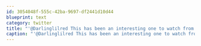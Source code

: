 ```yaml
---
id: 3054048f-555c-42ba-9697-df2441d10d44
blueprint: text
category: twitter
title: "'@Darlinglilred This has been an interesting one to watch from afar."
caption: "'@Darlinglilred This has been an interesting one to watch from afar."
---
```


